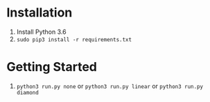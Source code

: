 # Installation

1. Install Python 3.6
2. `sudo pip3 install -r requirements.txt`


# Getting Started

1. `python3 run.py none` or `python3 run.py linear` or `python3 run.py diamond`
